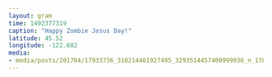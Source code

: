 ```yaml
---
layout: gram
time: 1492377319
caption: "Happy Zombie Jesus Day!"
latitude: 45.52
longitude: -122.682
media:
- media/posts/201704/17933736_318214461927495_3293514457400999936_n_17853540817191700.jpg
---
```

